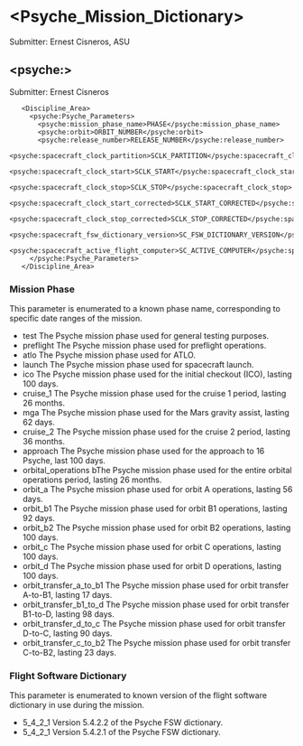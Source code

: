 # &lt;Psyche_Mission_Dictionary&gt; 

Submitter: Ernest Cisneros, ASU


## &lt;psyche:&gt; 

Submitter: Ernest Cisneros

```
   <Discipline_Area>
     <psyche:Psyche_Parameters>
       <psyche:mission_phase_name>PHASE</psyche:mission_phase_name>
       <psyche:orbit>ORBIT_NUMBER</psyche:orbit>
       <psyche:release_number>RELEASE_NUMBER</psyche:release_number>
       <psyche:spacecraft_clock_partition>SCLK_PARTITION</psyche:spacecraft_clock_partition>
       <psyche:spacecraft_clock_start>SCLK_START</psyche:spacecraft_clock_start>
       <psyche:spacecraft_clock_stop>SCLK_STOP</psyche:spacecraft_clock_stop>
       <psyche:spacecraft_clock_start_corrected>SCLK_START_CORRECTED</psyche:spacecraft_clock_start_corrected>
       <psyche:spacecraft_clock_stop_corrected>SCLK_STOP_CORRECTED</psyche:spacecraft_clock_stop_corrected>
       <psyche:spacecraft_fsw_dictionary_version>SC_FSW_DICTIONARY_VERSION</psyche:spacecraft_fsw_dictionary_version>
       <psyche:spacecraft_active_flight_computer>SC_ACTIVE_COMPUTER</psyche:spacecraft_active_flight_computer>
     </psyche:Psyche_Parameters>
   </Discipline_Area>
```

### Mission Phase

This parameter is enumerated to a known phase name, corresponding to specific
date ranges of the mission.

   * test The Psyche mission phase used for general testing purposes.
   * preflight The Psyche mission phase used for preflight operations.
   * atlo The Psyche mission phase used for ATLO.
   * launch The Psyche mission phase used for spacecraft launch.
   * ico The Psyche mission phase used for the initial checkout (ICO), lasting 100 days.
   * cruise_1 The Psyche mission phase used for the cruise 1 period, lasting 26 months.
   * mga The Psyche mission phase used for the Mars gravity assist, lasting 62 days.
   * cruise_2 The Psyche mission phase used for the cruise 2 period, lasting 36 months.
   * approach The Psyche mission phase used for the approach to 16 Psyche, last 100 days.
   * orbital_operations bThe Psyche mission phase used for the entire orbital operations period, lasting 26 months.
   * orbit_a The Psyche mission phase used for orbit A operations, lasting 56 days.
   * orbit_b1 The Psyche mission phase used for orbit B1 operations, lasting 92 days.
   * orbit_b2 The Psyche mission phase used for orbit B2 operations, lasting 100 days.
   * orbit_c The Psyche mission phase used for orbit C operations, lasting 100 days.
   * orbit_d The Psyche mission phase used for orbit D operations, lasting 100 days.
   * orbit_transfer_a_to_b1 The Psyche mission phase used for orbit transfer A-to-B1, lasting 17 days.
   * orbit_transfer_b1_to_d The Psyche mission phase used for orbit transfer B1-to-D, lasting 98 days.
   * orbit_transfer_d_to_c The Psyche mission phase used for orbit transfer D-to-C, lasting 90 days.
   * orbit_transfer_c_to_b2 The Psyche mission phase used for orbit transfer C-to-B2, lasting 23 days.

### Flight Software Dictionary

This parameter is enumerated to known version of the flight software dictionary 
in use during the mission.

   * 5_4_2_1 Version 5.4.2.2 of the Psyche FSW dictionary.
   * 5_4_2_1 Version 5.4.2.1 of the Psyche FSW dictionary.

